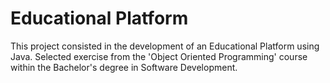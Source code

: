 # Educational Platform

This project consisted in the development of an Educational Platform using Java. Selected exercise from the 'Object Oriented Programming' course within the Bachelor's degree in Software Development.
